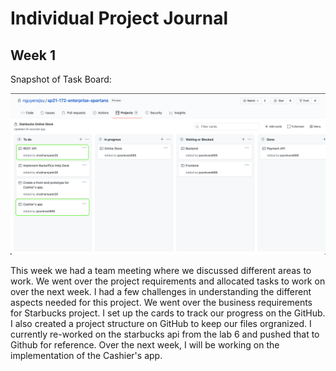 # Individual Project Journal 


## Week 1 

Snapshot of Task Board: 

![snapshot-w1-sp](images/snapshot-w1-sp.png)

This week we had a team meeting where we discussed different areas to work. We went over the project requirements and allocated tasks to work on over the next week. I had a few challenges in understanding the different aspects needed for this project. We went over the business requirements for Starbucks project. I set up the cards to track our progress on the GitHub. I also created a project structure on GitHub to keep our files orgranized. I currently re-worked on the starbucks api from the lab 6 and pushed that to Github for reference. Over the next week, I will be working on the implementation of the Cashier's app.




